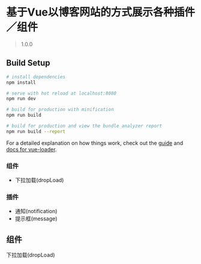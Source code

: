 # 基于Vue以博客网站的方式展示各种插件／组件

> 1.0.0

## Build Setup

``` bash
# install dependencies
npm install

# serve with hot reload at localhost:8080
npm run dev

# build for production with minification
npm run build

# build for production and view the bundle analyzer report
npm run build --report
```

For a detailed explanation on how things work, check out the [guide](http://vuejs-templates.github.io/webpack/) and [docs for vue-loader](http://vuejs.github.io/vue-loader).
 ### 组件
- 下拉加载(dropLoad)

### 插件
- 通知(notification)
- 提示框(message)

## 组件
下拉加载(dropLoad)
